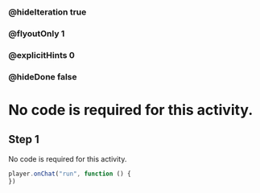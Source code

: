 ### @hideIteration true 
### @flyoutOnly 1
### @explicitHints 0
### @hideDone false

# No code is required for this activity. 
## Step 1
No code is required for this activity. 

```typescript
player.onChat("run", function () {
})
```
